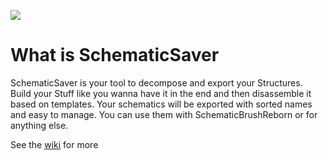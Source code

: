 ![](https://wakatime.com/badge/user/59659c8f-065c-4750-9d78-132c2e51f4bf/project/464896d3-2754-4bb8-a43f-9005c7fbd4dd.svg)

# What is SchematicSaver

SchematicSaver is your tool to decompose and export your Structures.
Build your Stuff like you wanna have it in the end and then disassemble it based on templates.
Your schematics will be exported with sorted names and easy to manage.
You can use them with SchematicBrushReborn or for anything else.

See the [wiki](https://github.com/eldoriarpg/SchematicSaver/wiki) for more
